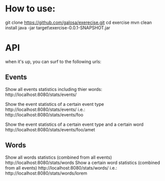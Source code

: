 # How to use:
git clone https://github.com/galosa/exerecise.git
cd exercise
mvn clean install
java -jar target\exercise-0.0.1-SNAPSHOT.jar

# API
when it's up, you can surf to the following urls:

## Events
Show all events statistics including thier words:
http://localhost:8080/stats/events/

Show the event statistics of a certain event type
http://localhost:8080/stats/events/<eventType>
i.e.:
http://localhost:8080/stats/events/foo

Show the event statistics of a certain event type and a certain word
http://localhost:8080/stats/events/foo/amet 

## Words
Show all words statistics (combined from all events)
http://localhost:8080/stats/words
Show a certain word statistics (combined from all events)
http://localhost:8080/stats/words/<word>
i.e.:
http://localhost:8080/stats/words/lorem
